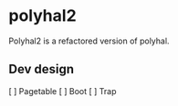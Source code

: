 # polyhal2

Polyhal2 is a refactored version of polyhal.

## Dev design

[ ] Pagetable
[ ] Boot
[ ] Trap
 